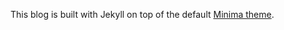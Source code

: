 This blog is built with Jekyll on top of the default [Minima theme](https://github.com/jekyll/minima).
